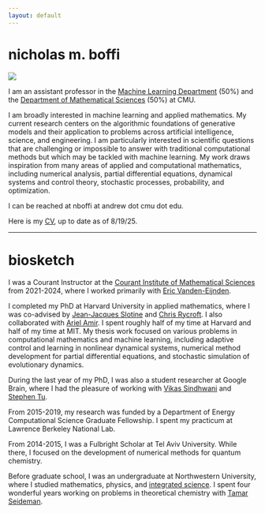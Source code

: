 ```yaml
---
layout: default
---
```

# nicholas m. boffi
<img src="../images/me_hammock.png" class="profile-pic">

I am an assistant professor in the [Machine Learning Department](https://www.ml.cmu.edu) (50%) and the [Department of Mathematical Sciences](https://www.cmu.edu/math/index.html) (50%) at CMU.

I am broadly interested in machine learning and applied mathematics. My current research centers on the algorithmic foundations of generative models and their application to problems across artificial intelligence, science, and engineering. I am particularly interested in scientific questions that are challenging or impossible to answer with traditional computational methods but which may be tackled with machine learning. My work draws inspiration from many areas of applied and computational mathematics, including numerical analysis, partial differential equations, dynamical systems and control theory, stochastic processes, probability, and optimization.

I can be reached at nboffi at andrew dot cmu dot edu.

Here is my [CV](https://nmboffi.github.io/pdfs/boffi_cv_8_25.pdf), up to date as of 8/19/25. 

---
# biosketch

I was a Courant Instructor at the [Courant Institute of Mathematical Sciences](https://www.courant.nyu.edu/) from 2021-2024, where I worked primarily with [Eric Vanden-Eijnden](https://wp.nyu.edu/courantinstituteofmathematicalsciences-eve2/). 

I completed my PhD at Harvard University in applied mathematics, where I was co-advised by [Jean-Jacques Slotine](https://scholar.google.com/citations?user=TcREpMQAAAAJ&hl=en&oi=ao) and [Chris Rycroft](https://scholar.google.com/citations?user=IS_xUuIAAAAJ&hl=en&oi=ao). I also collaborated with [Ariel Amir](https://www.weizmann.ac.il/complex/amir/home). I spent roughly half of my time at Harvard and half of my time at MIT. My thesis work focused on various problems in computational mathematics and machine learning, including adaptive control and learning in nonlinear dynamical systems, numerical method development for partial differential equations, and stochastic simulation of evolutionary dynamics.

During the last year of my PhD, I was also a student researcher at Google Brain, where I had the pleasure of working with [Vikas Sindhwani](https://vikas.sindhwani.org/) and [Stephen Tu](https://stephentu.github.io).

From 2015-2019, my research was funded by a Department of Energy Computational Science Graduate Fellowship. I spent my practicum at Lawrence Berkeley National Lab.

From 2014-2015, I was a Fulbright Scholar at Tel Aviv University. While there, I focused on the development of numerical methods for quantum chemistry.

Before graduate school, I was an undergraduate at Northwestern University, where I studied mathematics, physics, and [integrated science](https://isp.northwestern.edu/). I spent four wonderful years working on problems in theoretical chemistry with [Tamar Seideman](https://sites.northwestern.edu/seideman/).
